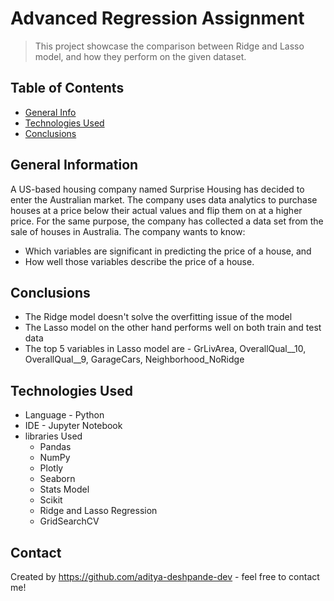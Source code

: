# Advanced Regression Assignment
> This project showcase the comparison between Ridge and Lasso model, and how they perform on the given dataset.


## Table of Contents
* [General Info](#general-information)
* [Technologies Used](#technologies-used)
* [Conclusions](#conclusions)

## General Information
A US-based housing company named Surprise Housing has decided to enter the Australian market. The company uses data analytics to purchase houses at a price below their actual values and flip them on at a higher price. For the same purpose, the company has collected a data set from the sale of houses in Australia.
The company wants to know:

- Which variables are significant in predicting the price of a house, and
- How well those variables describe the price of a house.

## Conclusions
- The Ridge model doesn't solve the overfitting issue of the model
- The Lasso model on the other hand performs well on both train and test data
- The top 5 variables in Lasso model are - GrLivArea, OverallQual__10, OverallQual__9, GarageCars, Neighborhood_NoRidge

## Technologies Used
- Language - Python
- IDE - Jupyter Notebook
- libraries Used
	- Pandas
	- NumPy
	- Plotly
	- Seaborn
	- Stats Model
	- Scikit
	- Ridge and Lasso Regression
	- GridSearchCV


## Contact
Created by https://github.com/aditya-deshpande-dev - feel free to contact me!
